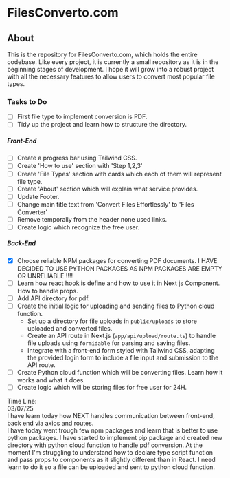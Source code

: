 # FilesConverto.com

## About

This is the repository for FilesConverto.com, which holds the entire codebase. Like every project, it is currently a small repository as it is in the beginning stages of development. I hope it will grow into a robust project with all the necessary features to allow users to convert most popular file types.

### Tasks to Do

- [ ] First file type to implement conversion is PDF.
- [ ] Tidy up the project and learn how to structure the directory.

##### Front-End

- [ ] Create a progress bar using Tailwind CSS.
- [ ] Create 'How to use' section with 'Step 1,2,3'
- [ ] Create 'File Types' section with cards which each of them will represent file type.
- [ ] Create 'About' section which will explain what service provides.
- [ ] Update Footer.
- [ ] Change main title text from 'Convert Files Effortlessly' to 'Files Converter'
- [ ] Remove temporally from the header none used links.
- [ ] Create logic which recognize the free user.

##### Back-End

- [x] Choose reliable NPM packages for converting PDF documents.
  I HAVE DECIDED TO USE PYTHON PACKAGES AS NPM PACKAGES ARE EMPTY OR UNRELIABLE !!!!
- [ ] Learn how react hook is define and how to use it in Next js Component. How to handle props.
- [ ] Add API directory for pdf.
- [ ] Create the initial logic for uploading and sending files to Python cloud function.
  - Set up a directory for file uploads in `public/uploads` to store uploaded and converted files.
  - Create an API route in Next.js (`app/api/upload/route.ts`) to handle file uploads using `formidable` for parsing and saving files.
  - Integrate with a front-end form styled with Tailwind CSS, adapting the provided login form to include a file input and submission to the API route.
- [ ] Create Python cloud function which will be converting files. Learn how it works and what it does.
- [ ] Create logic which will be storing files for free user for 24H.

Time Line:  
03/07/25  
  I have learn today how NEXT handles communication between front-end, back end via axios and routes.  
  I have today went trough few npm packages and learn that is better to use python packages. I have started to implement pip package and created new directory with python cloud function to handle pdf conversion. At the moment I'm struggling to understand how to declare type script function and pass props to components as it slightly different than in React. I need learn to do it so a file can be uploaded and sent to python cloud function. 